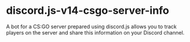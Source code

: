 # discord.js-v14-csgo-server-info
A bot for a CS:GO server prepared using discord.js allows you to track players on the server and share this information on your Discord channel.
